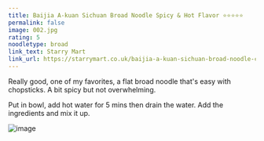 ```yaml
---
title: Baijia A-kuan Sichuan Broad Noodle Spicy & Hot Flavor ⭐⭐⭐⭐⭐
permalink: false
image: 002.jpg
rating: 5
noodletype: broad
link_text: Starry Mart
link_url: https://starrymart.co.uk/baijia-a-kuan-sichuan-broad-noodle-chilli-oil-flavour-spicy-hot-bowl-110g.html
---
```


Really good, one of my favorites, a flat broad noodle that's easy with chopsticks.  A bit spicy but not overwhelming. 

Put in bowl, add hot water for 5 mins then drain the water. Add the ingredients and mix it up.  

![image](../images/002.jpg)